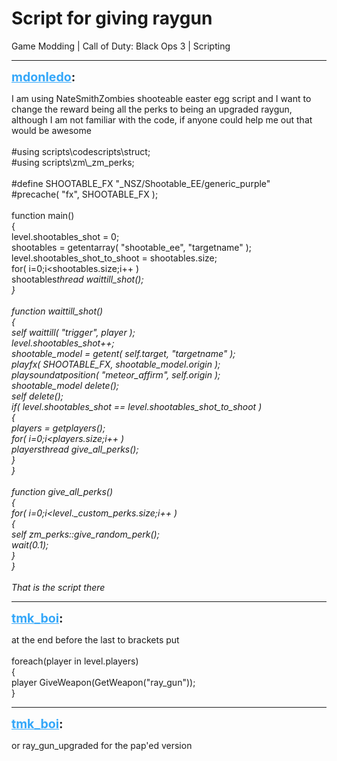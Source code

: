 # Script for giving raygun
Game Modding | Call of Duty: Black Ops 3 | Scripting

---
<strong style="font-size: 1.4em;"><span style="text-decoration: underline;text-decoration-color: #34a7f9;"><span style="color:#34a7f9;">mdonledo</span></span>:</strong>

<p>I am using NateSmithZombies shooteable easter egg script and I want to change the reward being all the perks to being an upgraded raygun, although I am not familiar with the code, if anyone could help me out that would be awesome<br /><br />#using scripts\codescripts\struct;<br />#using scripts\zm\_zm_perks;<br /><br />#define SHOOTABLE_FX                                &quot;_NSZ/Shootable_EE/generic_purple&quot;<br />#precache( &quot;fx&quot;, SHOOTABLE_FX );<br /><br />function main()<br />{<br />    level.shootables_shot = 0;<br />    shootables = getentarray( &quot;shootable_ee&quot;, &quot;targetname&quot; );<br />    level.shootables_shot_to_shoot = shootables.size; <br />    for( i=0;i&lt;shootables.size;i++ )<br />        shootables<em>thread waittill_shot(); <br />}<br /><br />function waittill_shot()<br />{<br />    self waittill( &quot;trigger&quot;, player ); <br />    level.shootables_shot++; <br />    shootable_model = getent( self.target, &quot;targetname&quot; ); <br />    playfx( SHOOTABLE_FX, shootable_model.origin ); <br />    playsoundatposition( &quot;meteor_affirm&quot;, self.origin ); <br />    shootable_model delete(); <br />    self delete(); <br />    if( level.shootables_shot == level.shootables_shot_to_shoot )<br />    {<br />        players = getplayers(); <br />        for( i=0;i&lt;players.size;i++ )<br />            players<em>thread give_all_perks(); <br />    }<br />}<br /><br />function give_all_perks()<br />{<br />    for( i=0;i&lt;level._custom_perks.size;i++ )<br />    {<br />        self zm_perks::give_random_perk(); <br />        wait(0.1); <br />    }<br />}<br /><br />That is the script there</em></em></p>

---
<strong style="font-size: 1.4em;"><span style="text-decoration: underline;text-decoration-color: #34a7f9;"><span style="color:#34a7f9;">tmk_boi</span></span>:</strong>

<p>at the end before the last to brackets put  <br /><br />foreach(player in level.players)<br />        {<br />            player GiveWeapon(GetWeapon(&quot;ray_gun&quot;)); <br />        }</p>

---
<strong style="font-size: 1.4em;"><span style="text-decoration: underline;text-decoration-color: #34a7f9;"><span style="color:#34a7f9;">tmk_boi</span></span>:</strong>

<p>or ray_gun_upgraded for the pap&#39;ed version</p>
